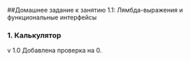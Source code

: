 ##Домашнее задание к занятию 1.1: Лямбда-выражения и функциональные интерфейсы
### 1. Калькулятор

v 1.0
Добавлена проверка на 0.

